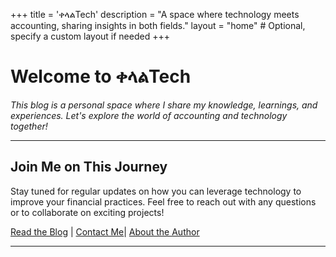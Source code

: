 +++
title = 'ቀላልTech'
description = "A space where technology meets accounting, sharing insights in both fields."
layout = "home"  # Optional, specify a custom layout if needed
+++

# Welcome to ቀላልTech

_This blog is a personal space where I share my knowledge, learnings, and experiences. Let's explore the world of accounting and technology together!_

---

## Join Me on This Journey

Stay tuned for regular updates on how you can leverage technology to improve your financial practices. Feel free to reach out with any questions or to collaborate on exciting projects!

[Read the Blog](./blog) | [Contact Me](./contact)| [About the Author](./about)

---
